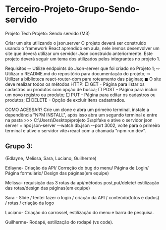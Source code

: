 # Terceiro-Projeto-Grupo-Sendo-servido
Projeto Tech Projeto: Sendo servido (M3)


Criar um site utilizando o json.server
O projeto deverá ser construído usando o framework React
aprendido em aula, nele iremos desenvolver um site que
deverá utilizar um servidor Json construído anteriormente.
Este projeto deverá seguir um tema dos utilizados pelos
integrantes no projeto 1.

Requisitos
⇨ Utilize endpoints do Json-server que foi criado
no Projeto 1;
⇨ Utilizar o README.md do repositório para
documentação do projeto;
⇨ Utilizar a biblioteca react-router-dom para
roteamento das páginas;
◼ O site deve realizar todos os métodos
HTTP:
□ GET - Página para listar os
cadastros ou produtos com
opção de busca;
□ POST - Página para incluir um
novo registro ou produto;
□ PUT - Página para editar os
cadastros ou produtos;
□ DELETE - Opção de excluir itens
cadastrados.


COMO ACESSAR?
Crie um clone e abra um primeiro terminal, instale a dependência "NPM INSTALL", após isso abra um segundo terminal e entre na pasta >>> C:\Users\Desktop\projeto 3\apifake e ative o servidor json server = npx json-server --watch db.json --port 3002, volte para o primeiro terminal e ative o servidor vite+react com a chamada "npm run dev".


<h2>Grupo 3:</h2>
(Edlayne, Melissa, Sara, Luciano, Guilherme)


Edlayne- Criação da API/ Correção do bug do menu/ Página de Login/ Página formulário/ Design das páginas(em equipe) 

Melissa- requisição das 3 rotas da api/métodos post,put/delete/ estilização das rotas/design das páginas(em equipe)

Sara - Slide / tentei fazer o login / criação da API / conteúdo(fotos e dados) / rotas / criação da logo

Luciano- Criação do carrossel, estilização do menu e barra de pesquisa.

Guilherme- Rodapé, estilização do rodapé (vs code).


